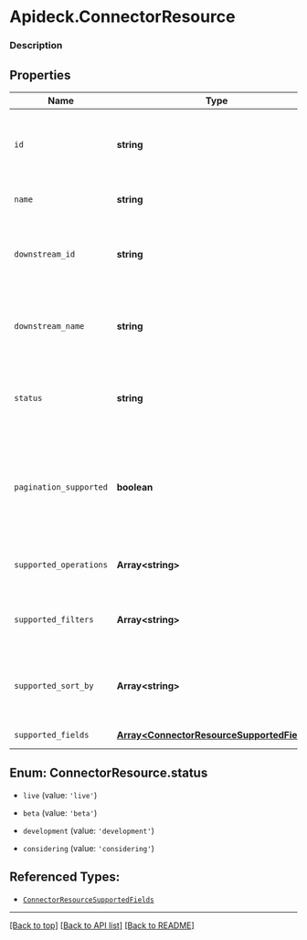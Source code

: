 # Apideck.ConnectorResource

### Description

## Properties
Name | Type | Description | Notes
------------ | ------------- | ------------- | -------------
`id` | **string** | ID of the resource, typically a lowercased version of name. | [optional] 
`name` | **string** | Name of the resource (plural) | [optional] 
`downstream_id` | **string** | ID of the resource in the Connector\'s API (downstream) | [optional] 
`downstream_name` | **string** | Name of the resource in the Connector\'s API (downstream) | [optional] 
`status` | **string** | Status of the resource. Resources with status live or beta are available. | [optional] 
`pagination_supported` | **boolean** | Indicates if pagination (cursor and limit parameters) is supported on the list endpoint of the resource. | [optional] 
`supported_operations` | **Array&lt;string&gt;** | List of supported operations on the resource. | [optional] 
`supported_filters` | **Array&lt;string&gt;** | Supported filters on the list endpoint of the resource. | [optional] 
`supported_sort_by` | **Array&lt;string&gt;** | Supported sorting properties on the list endpoint of the resource. | [optional] 
`supported_fields` | [**Array&lt;ConnectorResourceSupportedFields&gt;**](ConnectorResourceSupportedFields.md) | Supported fields. | [optional] 





<a name="ConnectorResourceStatus"></a>
## Enum: ConnectorResource.status


* `live` (value: `'live'`)

* `beta` (value: `'beta'`)

* `development` (value: `'development'`)

* `considering` (value: `'considering'`)




## Referenced Types:









* [`ConnectorResourceSupportedFields`](ConnectorResourceSupportedFields.md)

---

[[Back to top]](#) [[Back to API list]](../../../../README.md#documentation-for-api-endpoints) [[Back to README]](../../../../README.md)



